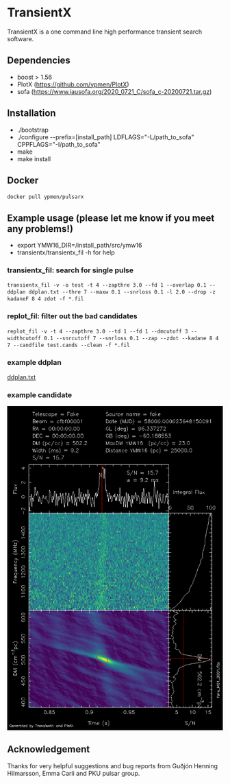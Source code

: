 # TransientX

TransientX is a one command line high performance transient search software.

## Dependencies

- boost > 1.56
- PlotX (https://github.com/ypmen/PlotX)
- sofa (https://www.iausofa.org/2020_0721_C/sofa_c-20200721.tar.gz)

## Installation
- ./bootstrap
- ./configure --prefix=[install_path] LDFLAGS="-L/path_to_sofa" CPPFLAGS="-I/path_to_sofa"
- make
- make install

## Docker
```
docker pull ypmen/pulsarx
```

## Example usage (**please let me know if you meet any problems!**)
- export YMW16_DIR=/install_path/src/ymw16
- transientx/transientx_fil -h for help

### transientx_fil: search for single pulse
```
transientx_fil -v -o test -t 4 --zapthre 3.0 --fd 1 --overlap 0.1 --ddplan ddplan.txt --thre 7 --maxw 0.1 --snrloss 0.1 -l 2.0 --drop -z kadaneF 8 4 zdot -f *.fil
```
### replot_fil: filter out the bad candidates
```
replot_fil -v -t 4 --zapthre 3.0 --td 1 --fd 1 --dmcutoff 3 --widthcutoff 0.1 --snrcutoff 7 --snrloss 0.1 --zap --zdot --kadane 8 4 7 --candfile test.cands --clean -f *.fil
```
### example ddplan
[ddplan.txt](examples/ddplan.txt)
### example candidate

![exmaple](examples/example.png)

## Acknowledgement
Thanks for very helpful suggestions and bug reports from Guðjón Henning Hilmarsson, Emma Carli and PKU pulsar group.

